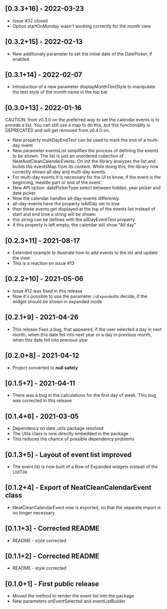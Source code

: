 ## [0.3.3+16] - 2022-03-23
* Issue #32 closed
* Option startOnMonday wasn't working correctly for the month view

## [0.3.2+15] - 2022-02-13
* New additionaly parameter to set the initial date of the DatePicker, if enabled

## [0.3.1+14] - 2022-02-07
* Introduction of a new parameter displayMonthTextStyle to manipulate the text style of the month name in the top bar
## [0.3.0+13] - 2022-01-16
CAUTION: from v0.3.0 on the preferred way to set the calendar events is to provide a list. You can still
use a map to do this, but this functionality is DEPRECATED and will get removed from v0.4.0 on.
* New property multiDayEndText can be used to mark the end of a multi-day event
* New parameter eventsList simplifies the process of defining the events to be shown. The list is just an unordered collection of NeatAndCleanCalendarEvents. On init the library analyzes the list and builds the eventsMap from its content. While doing this, the library now correctly shows all-day and multi-day events.
* For multi-day events it is necessary for the UI to know, if the event is the beginning, meddle part or end of the event.
* New API option: datePickerType select between hidden, year picker and date picker
* Now the calendar handles all-day-events differently.
* all-day-events have the property isAllDay set to true
* then these events get displayed at the top of the events list instead of start and end time a string will be shown
* this string can be defines with the allDayEventText property
* if this property is left empty, the calendar will show "All day"
## [0.2.3+11] - 2021-08-17
* Extended example to illustrate how to add events to the list and update the view
* This is a reaction on issue #13

## [0.2.2+10] - 2021-05-06
* Issue #12 was fixed in this release
* Now it's possible to use the parameter `isExpanded`to decide, if the widget should be shown in expanded mode

## [0.2.1+9] - 2021-04-26
* This release fixes a bug, that appeared, if the user selected a day in next month, when this date fell into next year or a day in previous month, when this date fell into previous year
## [0.2.0+8] - 2021-04-12
* Project converted to **null safety**
## [0.1.5+7] - 2021-04-11
* There was a bug in the calculations for the first day of week. This bug was corrected in this release
## [0.1.4+6] - 2021-03-05

* Dependency on date_utils package resolved
* The Utils class is now directly embedded in the package
* This reduces the chance of possible dependency problems

## [0.1.3+5] - Layout of event list improved

* The event list is now built of a Row of Expanded widgets instead of the ListTile

## [0.1.2+4] - Export of NeatCleanCalendarEvent class

* NeatCleanCalendarEvent now is exported, so that the separate import is no longer necessary 

## [0.1.1+3] - Corrected README

* README - style corrected

## [0.1.1+2] - Corrected README

* README - style corrected
## [0.1.0+1] - First public release

* Moved the method to render the event list into the package
* New parameters onEventSelected and eventListBuilder
